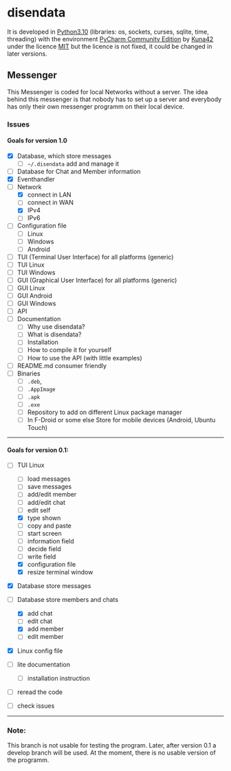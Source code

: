 # disendata
It is developed in [Python3.10](https://www.python.org/downloads/release/python-3104/)
(libraries: os, sockets, curses, sqlite, time, threading)
with the environment [PyCharm Community Edition](https://www.jetbrains.com/pycharm/download)
by [Kuna42](https://github.com/Kuna42)
under the licence [MIT](https://opensource.org/licenses/MIT)
but the licence is not fixed, 
it could be changed in later versions.
## Messenger
This Messenger is coded for local Networks without a server.
The idea behind this messenger is that nobody has to set up a 
server and everybody has only their own messenger programm on 
their local device.

### Issues

#### Goals for version 1.0

- [x] Database, which store messages
  - [ ] `~/.disendata` add and manage it
- [ ] Database for Chat and Member information
- [x] Eventhandler
- [ ] Network
  - [x] connect in LAN
  - [ ] connect in WAN
  - [x] IPv4
  - [ ] IPv6
- [ ] Configuration file
  - [ ] Linux
  - [ ] Windows
  - [ ] Android
- [ ] TUI (Terminal User Interface) for all platforms (generic)
- [ ] TUI Linux
- [ ] TUI Windows
- [ ] GUI (Graphical User Interface) for all platforms (generic)
- [ ] GUI Linux
- [ ] GUI Android
- [ ] GUI Windows
- [ ] API
- [ ] Documentation
  - [ ] Why use disendata?
  - [ ] What is disendata?
  - [ ] Installation
  - [ ] How to compile it for yourself
  - [ ] How to use the API (with little examples)
- [ ] README.md consumer friendly
- [ ] Binaries
  - [ ] `.deb`, 
  - [ ] `.AppImage`
  - [ ] `.apk`
  - [ ] `.exe`
  - [ ] Repository to add on different Linux package manager
  - [ ] In F-Droid or some else Store for mobile devices (Android, Ubuntu Touch)

---

#### Goals for version 0.1:
- [ ] TUI Linux
  - [ ] load messages
  - [ ] save messages
  - [ ] add/edit member
  - [ ] add/edit chat
  - [ ] edit self
  - [x] type shown
  - [ ] copy and paste
  - [ ] start screen
  - [ ] information field
  - [ ] decide field
  - [ ] write field
  - [x] configuration file
  - [x] resize terminal window
- [x] Database store messages
- [ ] Database store members and chats
  - [x] add chat
  - [ ] edit chat
  - [x] add member
  - [ ] edit member
- [x] Linux config file
- [ ] lite documentation
  - [ ] installation instruction 
- [ ] reread the code
- [ ] check issues


---
### Note:
This branch is not usable for testing the program. 
Later, after version 0.1 a develop branch will be used.
At the moment, there is no usable version of the programm.